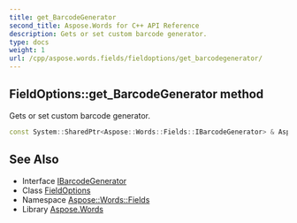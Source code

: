 ```yaml
---
title: get_BarcodeGenerator
second_title: Aspose.Words for C++ API Reference
description: Gets or set custom barcode generator.
type: docs
weight: 1
url: /cpp/aspose.words.fields/fieldoptions/get_barcodegenerator/
---
```

## FieldOptions::get_BarcodeGenerator method


Gets or set custom barcode generator.

```cpp
const System::SharedPtr<Aspose::Words::Fields::IBarcodeGenerator> & Aspose::Words::Fields::FieldOptions::get_BarcodeGenerator() const
```

## See Also

* Interface [IBarcodeGenerator](../../ibarcodegenerator/)
* Class [FieldOptions](../)
* Namespace [Aspose::Words::Fields](../../)
* Library [Aspose.Words](../../../)
